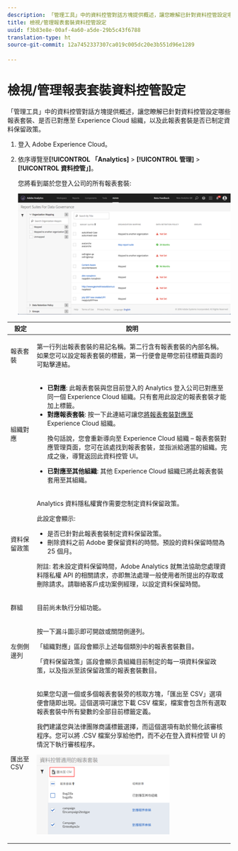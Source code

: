 ```yaml
---
description: 「管理工具」中的資料控管對話方塊提供概述，讓您瞭解已針對資料控管設定哪些報表套裝、是否已對應至 Experience Cloud 組織，以及此報表套裝是否已制定資料保留政策。
title: 檢視/管理報表套裝資料控管設定
uuid: f3b83e8e-00af-4a60-a5de-29b5c43f6788
translation-type: ht
source-git-commit: 12a7452337307ca019c005dc20e3b551d96e1289

---
```



# 檢視/管理報表套裝資料控管設定

「管理工具」中的資料控管對話方塊提供概述，讓您瞭解已針對資料控管設定哪些報表套裝、是否已對應至 Experience Cloud 組織，以及此報表套裝是否已制定資料保留政策。

1. 登入 Adobe Experience Cloud。
1. 依序導覽至&#x200B;**[!UICONTROL 「Analytics]** &gt; **[!UICONTROL 管理]** &gt; **[!UICONTROL 資料控管」]**。

   您將看到屬於您登入公司的所有報表套裝:

   ![](assets/privacy_setup_an.png)

<table id="table_448292730FF0475E9DCB731882F9A29B"> 
 <thead> 
  <tr> 
   <th colname="col1" class="entry"> 設定 </th> 
   <th colname="col2" class="entry"> 說明 </th> 
  </tr> 
 </thead>
 <tbody> 
  <tr> 
   <td colname="col1"> <p>報表套裝 </p> </td> 
   <td colname="col2"> <p>第一行列出報表套裝的易記名稱。第二行含有報表套裝的內部名稱。如果您可以設定報表套裝的標籤，第一行便會是帶您前往標籤頁面的可點擊連結。 </p> </td> 
  </tr> 
  <tr> 
   <td colname="col1"> <p>組織對應 </p> </td> 
   <td colname="col2"> 
    <ul id="ul_EF8F613B0C5E42D19DB60BD0C89C114B"> 
     <li id="li_B35EE88555F547EFBF55ADE9D0C9EC3B"><b>已對應</b>: 此報表套裝與您目前登入的 Analytics 登入公司已對應至同一個 Experience Cloud 組織。只有套用此設定的報表套裝才能加上標籤。 </li> 
     <li id="li_4E800BF80CFF477BAA091EF272D9071C"><b>對應報表套裝</b>: 按一下此連結可讓您<a href="https://marketing.adobe.com/resources/help/zh_TW/mcloud/report-suite-mapping.html">將報表套裝對應至</a> Experience Cloud 組織。 <p>換句話說，您會重新導向至 Experience Cloud 組織 – 報表套裝對應管理頁面，您可在該處找到報表套裝，並指派給適當的組織。完成之後，導覽返回此資料控管 UI。 </p> </li> 
     <li id="li_FF825A65D089487BBF5FCB0D74D41CD7"><b>已對應至其他組織</b>: 其他 Experience Cloud 組織已將此報表套裝套用至其組織。 </li> 
    </ul> </td> 
  </tr> 
  <tr> 
   <td colname="col1"> <p>資料保留政策 </p> </td> 
   <td colname="col2"> <p>Analytics 資料隱私權實作需要您制定資料保留政策。 </p> <p>此設定會顯示: </p> 
    <ul> 
     <li>是否已針對此報表套裝制定資料保留政策。 </li> 
     <li>刪除資料之前 Adobe 要保留資料的時間。預設的資料保留時間為 25 個月。 </li> 
    </ul> <p>附註: 若未設定資料保留時間，Adobe Analytics 就無法協助您處理資料隱私權 API 的相關請求，亦即無法處理一般使用者所提出的存取或刪除請求。請聯絡客戶成功案例經理，以設定資料保留時間。 </p> </td> 
  </tr> 
  <tr> 
   <td colname="col1"> <p>群組  </p> </td> 
   <td colname="col2"> <p>目前尚未執行分組功能。 </p> </td> 
  </tr> 
  <tr> 
   <td colname="col1"> <p>左側側邊列 </p> </td> 
   <td colname="col2"> <p>按一下漏斗圖示即可開啟或關閉側邊列。 </p> <p>「組織對應」區段會顯示上述每個類別中的報表套裝數目。 </p> <p>「資料保留政策」區段會顯示貴組織目前制定的每一項資料保留政策，以及指派至該保留政策的報表套裝數目。 </p> </td> 
  </tr> 
  <tr> 
   <td colname="col1"> <p>匯出至 CSV </p> </td> 
   <td colname="col2"> <p>如果您勾選一個或多個報表套裝旁的核取方塊，<span class="uicontrol">「匯出至 CSV」</span>選項便會隨即出現。這個選項可讓您下載 CSV 檔案，檔案會包含所有選取報表套裝中所有變數的全部目前標籤定義。 </p> <p>我們建議您與法律團隊商議標籤選擇，而這個選項有助於簡化該審核程序。您可以將 .CSV 檔案分享給他們，而不必在登入資料控管 UI 的情況下執行審核程序。 </p> <p><img placement="break"  src="assets/export_csv.png" width="300px" id="image_5FE821B2D07B402D8E0F6FE53D6FC52E" /> </p> </td> 
  </tr> 
 </tbody> 
</table>


